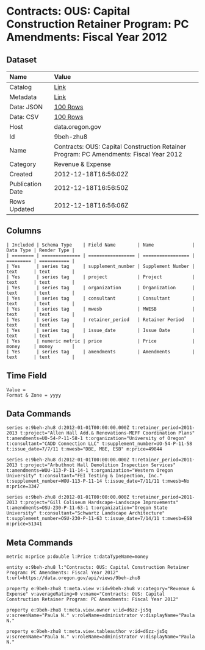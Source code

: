 # Contracts: OUS: Capital Construction Retainer Program: PC Amendments: Fiscal Year 2012

## Dataset

| Name | Value |
| :--- | :---- |
| Catalog | [Link](https://catalog.data.gov/dataset/contracts-ous-capital-construction-retainer-program-pc-amendments-fiscal-year-2012-b5279) |
| Metadata | [Link](https://data.oregon.gov/api/views/9beh-zhu8) |
| Data: JSON | [100 Rows](https://data.oregon.gov/api/views/9beh-zhu8/rows.json?max_rows=100) |
| Data: CSV | [100 Rows](https://data.oregon.gov/api/views/9beh-zhu8/rows.csv?max_rows=100) |
| Host | data.oregon.gov |
| Id | 9beh-zhu8 |
| Name | Contracts: OUS: Capital Construction Retainer Program: PC Amendments: Fiscal Year 2012 |
| Category | Revenue & Expense |
| Created | 2012-12-18T16:56:02Z |
| Publication Date | 2012-12-18T16:56:50Z |
| Rows Updated | 2012-12-18T16:56:06Z |

## Columns

```ls
| Included | Schema Type    | Field Name        | Name              | Data Type | Render Type |
| ======== | ============== | ================= | ================= | ========= | =========== |
| Yes      | series tag     | supplement_number | Supplement Number | text      | text        |
| Yes      | series tag     | project           | Project           | text      | text        |
| Yes      | series tag     | organization      | Organization      | text      | text        |
| Yes      | series tag     | consultant        | Consultant        | text      | text        |
| Yes      | series tag     | mwesb             | MWESB             | text      | text        |
| Yes      | series tag     | retainer_period   | Retainer Period   | text      | text        |
| Yes      | series tag     | issue_date        | Issue Date        | text      | text        |
| Yes      | numeric metric | price             | Price             | money     | money       |
| Yes      | series tag     | amendments        | Amendments        | text      | text        |
```

## Time Field

```ls
Value = 
Format & Zone = yyyy
```

## Data Commands

```ls
series e:9beh-zhu8 d:2012-01-01T00:00:00.000Z t:retainer_period=2011-2013 t:project="Allen Hall Add.& Renovations-MEPF Coordination Plans" t:amendments=UO-54-P-11-58-1 t:organization="University of Oregon" t:consultant="CADD Connection LLC" t:supplement_number=UO-54-P-11-58 t:issue_date=7/7/11 t:mwesb="DBE, MBE, ESB" m:price=49844

series e:9beh-zhu8 d:2012-01-01T00:00:00.000Z t:retainer_period=2011-2013 t:project="Arbuthnot Hall Demolition Inspection Services" t:amendments=WOU-113-P-11-14-1 t:organization="Western Oregon University" t:consultant="FEI Testing & Inspection, Inc." t:supplement_number=WOU-113-P-11-14 t:issue_date=7/11/11 t:mwesb=No m:price=3347

series e:9beh-zhu8 d:2012-01-01T00:00:00.000Z t:retainer_period=2011-2013 t:project="Gill Coliseum Hardscape-Landscape Improvements" t:amendments=OSU-230-P-11-63-1 t:organization="Oregon State University" t:consultant="Schwartz Landscape Architecture" t:supplement_number=OSU-230-P-11-63 t:issue_date=7/14/11 t:mwesb=ESB m:price=51341
```

## Meta Commands

```ls
metric m:price p:double l:Price t:dataTypeName=money

entity e:9beh-zhu8 l:"Contracts: OUS: Capital Construction Retainer Program: PC Amendments: Fiscal Year 2012" t:url=https://data.oregon.gov/api/views/9beh-zhu8

property e:9beh-zhu8 t:meta.view v:id=9beh-zhu8 v:category="Revenue & Expense" v:averageRating=0 v:name="Contracts: OUS: Capital Construction Retainer Program: PC Amendments: Fiscal Year 2012"

property e:9beh-zhu8 t:meta.view.owner v:id=d6zz-js5q v:screenName="Paula N." v:roleName=administrator v:displayName="Paula N."

property e:9beh-zhu8 t:meta.view.tableauthor v:id=d6zz-js5q v:screenName="Paula N." v:roleName=administrator v:displayName="Paula N."
```